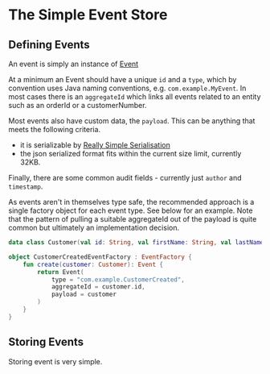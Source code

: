 # The Simple Event Store

## Defining Events

An event is simply an instance of [Event](../impl/src/main/kotlin/mycorda/app/ses/Event.kt)

At a minimum an Event should have a unique `id` and a `type`, which by convention uses Java naming conventions,
e.g. `com.example.MyEvent`. In most cases there is an `aggregateId` which links all events related to an entity such as
an orderId or a customerNumber.

Most events also have custom data, the `payload`. This can be anything that meets the following criteria.

- it is serializable by [Really Simple Serialisation](https://github.com/mycordaapp/really-simple-serialisation#readme)
- the json serialized format fits within the current size limit, currently 32KB.

Finally, there are some common audit fields - currently just `author` and `timestamp`.

As events aren't in themselves type safe, the recommended approach is a single factory object for each event type. See
below for an example. Note that the pattern of pulling a suitable aggregateId out of the payload is quite common but
ultimately an implementation decision.

```kotlin
data class Customer(val id: String, val firstName: String, val lastName: String)

object CustomerCreatedEventFactory : EventFactory {
    fun create(customer: Customer): Event {
        return Event(
            type = "com.example.CustomerCreated",
            aggregateId = customer.id,
            payload = customer
        )
    }
}

```

## Storing Events

Storing event is very simple. 



